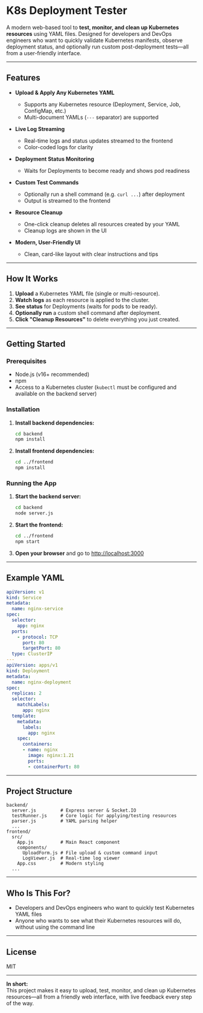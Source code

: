 # K8s Deployment Tester

A modern web-based tool to **test, monitor, and clean up Kubernetes resources** using YAML files. Designed for developers and DevOps engineers who want to quickly validate Kubernetes manifests, observe deployment status, and optionally run custom post-deployment tests—all from a user-friendly interface.

---

## Features

- **Upload & Apply Any Kubernetes YAML**
  - Supports any Kubernetes resource (Deployment, Service, Job, ConfigMap, etc.)
  - Multi-document YAMLs (`---` separator) are supported

- **Live Log Streaming**
  - Real-time logs and status updates streamed to the frontend
  - Color-coded logs for clarity

- **Deployment Status Monitoring**
  - Waits for Deployments to become ready and shows pod readiness

- **Custom Test Commands**
  - Optionally run a shell command (e.g. `curl ...`) after deployment
  - Output is streamed to the frontend

- **Resource Cleanup**
  - One-click cleanup deletes all resources created by your YAML
  - Cleanup logs are shown in the UI

- **Modern, User-Friendly UI**
  - Clean, card-like layout with clear instructions and tips

---

## How It Works

1. **Upload** a Kubernetes YAML file (single or multi-resource).
2. **Watch logs** as each resource is applied to the cluster.
3. **See status** for Deployments (waits for pods to be ready).
4. **Optionally run** a custom shell command after deployment.
5. **Click "Cleanup Resources"** to delete everything you just created.

---

## Getting Started

### Prerequisites

- Node.js (v16+ recommended)
- npm
- Access to a Kubernetes cluster (`kubectl` must be configured and available on the backend server)

### Installation

1. **Install backend dependencies:**
   ```sh
   cd backend
   npm install
   ```

2. **Install frontend dependencies:**
   ```sh
   cd ../frontend
   npm install
   ```

### Running the App

1. **Start the backend server:**
   ```sh
   cd backend
   node server.js
   ```

2. **Start the frontend:**
   ```sh
   cd ../frontend
   npm start
   ```

3. **Open your browser** and go to [http://localhost:3000](http://localhost:3000)

---

## Example YAML

```yaml
apiVersion: v1
kind: Service
metadata:
  name: nginx-service
spec:
  selector:
    app: nginx
  ports:
    - protocol: TCP
      port: 80
      targetPort: 80
  type: ClusterIP
---
apiVersion: apps/v1
kind: Deployment
metadata:
  name: nginx-deployment
spec:
  replicas: 2
  selector:
    matchLabels:
      app: nginx
  template:
    metadata:
      labels:
        app: nginx
    spec:
      containers:
      - name: nginx
        image: nginx:1.21
        ports:
        - containerPort: 80
```

---

## Project Structure

```
backend/
  server.js         # Express server & Socket.IO
  testRunner.js     # Core logic for applying/testing resources
  parser.js         # YAML parsing helper
  ...
frontend/
  src/
    App.js          # Main React component
    components/
      UploadForm.js # File upload & custom command input
      LogViewer.js  # Real-time log viewer
    App.css         # Modern styling
  ...
```

---

## Who Is This For?

- Developers and DevOps engineers who want to quickly test Kubernetes YAML files
- Anyone who wants to see what their Kubernetes resources will do, without using the command line

---

## License

MIT

---

**In short:**  
This project makes it easy to upload, test, monitor, and clean up Kubernetes resources—all from a friendly web interface, with live feedback every step of the way.
